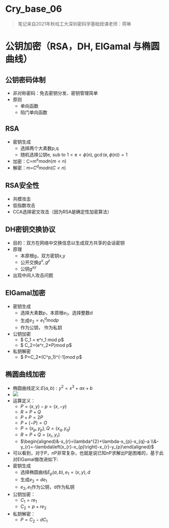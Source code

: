 # Cry_base_06

> 笔记来自2021年秋哈工大深圳密码学基础授课老师：蒋琳

# 公钥加密（RSA，DH, ElGamal 与椭圆曲线）
## 公钥密码体制
- 非对称密码：免去密钥分发、密钥管理简单
- 原则
    - 单向函数
    - 陷门单向函数
## RSA
- 密钥生成
    - 选择两个大素数p,q
    - 随机选择公钥e,$\text { sub to } 1<\mathrm{e}<\phi(\mathrm{n}), \operatorname{gcd}(\mathrm{e}, \phi(\mathrm{n}))=1$
- 加密：C=$m^e mod n (m < n)$
- 解密：m=$C^d mod n (C < n)$
## RSA安全性
- 共模攻击
- 低指数攻击
- CCA选择密文攻击（因为RSA是确定性加密算法）
## DH密钥交换协议
- 目的：双方在网络中交换信息以生成双方共享的会话密钥
- 原理
    - 本原根g，双方密钥x,y
    - 公开交换$g^x,g^y$
    - 公钥$g^{xy}$
- 出现中间人攻击问题
## ElGamal加密
- 密钥生成
    - 选择大素数p，本原根$e_1$，选择整数d
    - 生成$e_2 = e^d_1 mod p$
    - 作为公钥， 作为私钥
- 公钥加密
    - $ C_1 = e^r_1 mod p$
    - $ C_2=(e^r_2*P)mod p$
- 私钥解密
    - $ P=C_2*(C^p_1)^{-1}mod p$
## 椭圆曲线加密
- 椭圆曲线定义:$E(a,b):y^2=x^3+ax+b$
- ![](https://raw.githubusercontent.com/QizhengZou/Image_hosting_rep/main/20211219093940.png)
- 运算定义：
    - $P=(x,y) -p=(x,-y)$
    - $R=P+Q$
    - $P+P=2P$
    - $P+(-P)=O$
    - $P=(x_p,y_p),Q=(x_q,y_q)$
    - $R=P+Q=(x_r,y_r)$
    - $\begin{aligned}&-x_{r}=\lambda^{2}+\lambda-x_{p}-x_{q}-a \\&-y_{r}=-\lambda\left(x_{r}-x_{p}\right)-x_{r}-y_{p}\end{aligned}$
- 可以看到，对于P，nP非常复杂，也就是说已知nP求解出P是困难的，基于此对ElGamal做改进如下:
- 密钥生成
    - 选择椭圆曲线$E_p(a,b),e_1=(x,y),d$
    - 生成$e_2=de_1$
    - $e_2,e_1$作为公钥，d作为私钥
- 公钥加密：
    - $C_1=re_1$
    - $C_2=p+re_2$
- 私钥解密：
    - $P=C_2-dC_1$



